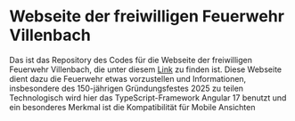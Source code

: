 # Webseite der freiwilligen Feuerwehr Villenbach
Das ist das Repository des Codes für die Webseite der freiwilligen Feuerwehr Villenbach, die unter diesem [Link](https://www.feuerwehr-villenbach.de) zu finden ist. 
Diese Webseite dient dazu die Feuerwehr etwas vorzustellen und Informationen, insbesondere des 150-jährigen Gründungsfestes 2025 zu teilen 
<br />
Technologisch wird hier das TypeScript-Framework Angular 17 benutzt und ein besonderes Merkmal ist die Kompatibilität für Mobile Ansichten
<br />

